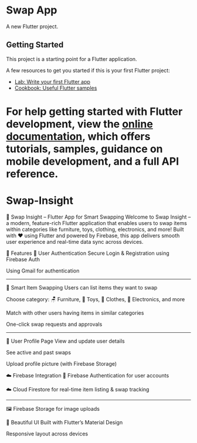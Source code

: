 
# Swap App

A new Flutter project.

## Getting Started

This project is a starting point for a Flutter application.

A few resources to get you started if this is your first Flutter project:

- [Lab: Write your first Flutter app](https://docs.flutter.dev/get-started/codelab)
- [Cookbook: Useful Flutter samples](https://docs.flutter.dev/cookbook)

For help getting started with Flutter development, view the
[online documentation](https://docs.flutter.dev/), which offers tutorials,
samples, guidance on mobile development, and a full API reference.
=======

# Swap-Insight

🔁 Swap Insight – Flutter App for Smart Swapping
Welcome to Swap Insight – a modern, feature-rich Flutter application that enables users to swap items within categories like furniture, toys, clothing, electronics, and more! Built with ❤️ using Flutter and powered by Firebase, this app delivers smooth user experience and real-time data sync across devices.

🚀 Features
🔐 User Authentication
Secure Login & Registration using Firebase Auth

Using Gmail for authentication

---------------------------------------------------------------------------------------------------------------------------------------------------------------------------------------------------------------------
🔄 Smart Item Swapping
Users can list items they want to swap

Choose category: 🪑 Furniture, 🧸 Toys, 👕 Clothes, 📱 Electronics, and more

Match with other users having items in similar categories

One-click swap requests and approvals

---------------------------------------------------------------------------------------------------------------------------------------------------------------------------------------------------------------------

👤 User Profile Page
View and update user details

See active and past swaps

Upload profile picture (with Firebase Storage)

☁️ Firebase Integration
🔐 Firebase Authentication for user accounts

☁️ Cloud Firestore for real-time item listing & swap tracking

---------------------------------------------------------------------------------------------------------------------------------------------------------------------------------------------------------------------

🖼️ Firebase Storage for image uploads

🎨 Beautiful UI
Built with Flutter’s Material Design

Responsive layout across devices
